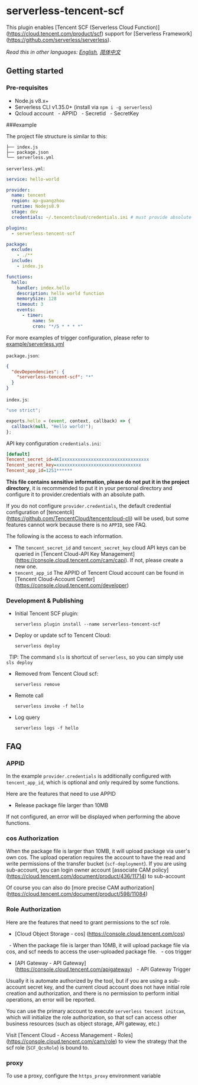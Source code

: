 # serverless-tencent-scf

This plugin enables [Tencent SCF (Serverless Cloud Function)] (https://cloud.tencent.com/product/scf) support for [Serverless Framework] (https://github.com/serverless/serverless).

*Read this in other languages: [English](README.md), [简体中文](README.zh-hans.md)*

## Getting started

### Pre-requisites

- Node.js v8.x+
- Serverless CLI v1.35.0+ (install via `npm i -g serverless`)
- Qcloud account
  - APPID
  - SecretId
  - SecretKey

###example

The project file structure is similar to this:

```
├── index.js
├── package.json
└── serverless.yml
```

`serverless.yml`:

```yaml
service: hello-world

provider:
  name: tencent
  region: ap-guangzhou
  runtime: Nodejs8.9
  stage: dev
  credentials: ~/.tencentcloud/credentials.ini # must provide absolute path

plugins:
  - serverless-tencent-scf

package:
  exclude:
    - ./**
  include:
    - index.js

functions:
  hello:
    handler: index.hello
    description: hello world function
    memorySize: 128
    timeout: 3
    events:
      - timer:
          name: 5m
          cron: "*/5 * * * *"
```
For more examples of trigger configuration, please refer to [example/serverless.yml](example/serverless.yml)

`package.json`:

```json
{
  "devDependencies": {
    "serverless-tencent-scf": "*"
  }
}
```

`index.js`:

```javascript
"use strict";

exports.hello = (event, context, callback) => {
  callback(null, "Hello world!");
};
```

API key configuration `credentials.ini`:

```ini
[default]
Tencent_secret_id=AKIxxxxxxxxxxxxxxxxxxxxxxxxxxxxxxxxx
Tencent_secret_key=xxxxxxxxxxxxxxxxxxxxxxxxxxxxxxxx
Tencent_app_id=1251******
```

**This file contains sensitive information, please do not put it in the project directory**, it is recommended to put it in your personal directory and configure it to provider.credentials with an absolute path.

If you do not configure `provider.credentials`, the default credential configuration of [tencentcli] (https://github.com/TencentCloud/tencentcloud-cli) will be used, but some features cannot work because there is no `APPID`, see FAQ.

The following is the access to each information.

- The `tencent_secret_id` and `tencent_secret_key` cloud API keys can be queried in [Tencent Cloud-API Key Management] (https://console.cloud.tencent.com/cam/capi). If not, please create a new one.
- `tencent_app_id` The APPID of Tencent Cloud account can be found in [Tencent Cloud-Account Center] (https://console.cloud.tencent.com/developer)

### Development & Publishing
- Initial Tencent SCF plugin:

  ```console
  serverless plugin install --name serverless-tencent-scf
  ```

- Deploy or update scf to Tencent Cloud:

  ```console
  serverless deploy
  ```

  TIP: The command `sls` is shortcut of `serverless`, so you can simply use `sls deploy`

- Removed from Tencent Cloud scf:

  ```console
  serverless remove
  ```

- Remote call

  ```console
  serverless invoke -f hello
  ```

- Log query

  ```console
  serverless logs -f hello
  ```

## FAQ

### APPID

In the example `provider.credentials` is additionally configured with `tencent_app_id`, which is optional and only required by some functions.

Here are the features that need to use APPID

- Release package file larger than 10MB

If not configured, an error will be displayed when performing the above functions.

### cos Authorization

When the package file is larger than 10MB, it will upload package via user's own cos. The upload operation requires the account to have the read and write permissions of the transfer bucket (`scf-deployment`). If you are using sub-account, you can login owner account [associate CAM policy] (https://cloud.tencent.com/document/product/436/11714) to sub-account

Of course you can also do [more precise CAM authorization] (https://cloud.tencent.com/document/product/598/11084)

### Role Authorization

Here are the features that need to grant permissions to the scf role.

- [Cloud Object Storage - cos] (https://console.cloud.tencent.com/cos)

  - When the package file is larger than 10MB, it will upload package file via cos, and scf needs to access the user-uploaded package file.
  - cos trigger

- [API Gateway - API Gateway] (https://console.cloud.tencent.com/apigateway)
  - API Gateway Trigger

Usually it is automate authorized by the tool, but if you are using a sub-account secret key, and the current cloud account does not have initial role creation and authorization, and there is no permission to perform initial operations, an error will be reported.

You can use the primary account to execute `serverless tencent initcam`, which will initialize the role authorization, so that scf can access other business resources (such as object storage, API gateway, etc.)

Visit [Tencent Cloud - Access Management - Roles] (https://console.cloud.tencent.com/cam/role) to view the strategy that the scf role (`SCF_QcsRole`) is bound to.

### proxy

To use a proxy, configure the `https_proxy` environment variable